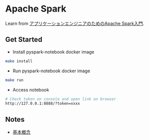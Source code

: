 # Apache Spark
Learn from [アプリケーションエンジニアのためのApache Spark入門](https://www.amazon.co.jp/%E3%82%A2%E3%83%97%E3%83%AA%E3%82%B1%E3%83%BC%E3%82%B7%E3%83%A7%E3%83%B3%E3%82%A8%E3%83%B3%E3%82%B8%E3%83%8B%E3%82%A2%E3%81%AE%E3%81%9F%E3%82%81%E3%81%AEApache-Spark%E5%85%A5%E9%96%80-%E6%96%B0%E9%83%B7%E7%BE%8E%E7%B4%80/dp/4798053775). 

## Get Started
- Install pyspark-notebook docker image
```bash
make install
```

- Run pyspark-notebook docker image
```bash
make run
```

- Access notebook
```bash
# Check token on console and open link on browser
http://127.0.0.1:8888/?token=xxxx
```

## Notes
- [基本概念](https://esa-pages.io/p/sharing/13096/posts/112/4b1032f790873f429646.html)